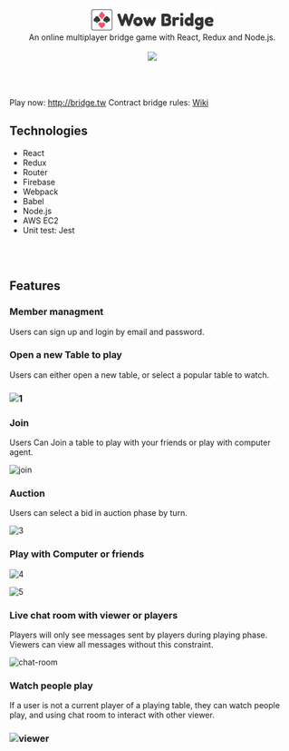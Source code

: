 
<p align=center>
<img src="./screenshot/logo.png"/>
  <br/>
An online multiplayer bridge game with React, Redux and Node.js.<br/>  <br/>
  <img src="https://img.shields.io/github/license/mashape/apistatus.svg">
</p>
<br/>
<br/>


Play now: http://bridge.tw
Contract bridge rules: [Wiki](https://en.wikipedia.org/wiki/Contract_bridge)

## Technologies

* React
* Redux
* Router
* Firebase
* Webpack
* Babel
* Node.js
* AWS EC2
* Unit test: Jest


<br/>
<br/>


## Features

### Member managment

Users can sign up and login by email and password. 



### Open a new Table to play

Users can either open a new table, or select a popular table to watch.

### ![1](https://skyying.github.io/bridge-game/screenshot/tables.png)



### Join

Users Can Join a table to play with your friends or play with computer agent.

![join](https://skyying.github.io/bridge-game/screenshot/join.png)



### Auction

Users can select a bid in auction phase by turn.

![3](https://skyying.github.io/bridge-game/screenshot/auction.png)



### Play with Computer or friends

![4](https://skyying.github.io/bridge-game/screenshot/playing.png)



![5](https://skyying.github.io/bridge-game/screenshot/playing_player2.png)



### Live chat room with viewer or players 

Players will only see messages sent by players during playing phase. Viewers can view all messages without this constraint.

![chat-room](https://skyying.github.io/bridge-game/screenshot/chatroom.png)





### Watch people play

If a user is not a current player of a playing table, they can watch people play, and using chat room to interact with other viewer.

### ![viewer](https://skyying.github.io/bridge-game/screenshot/viewer-mode.png)






